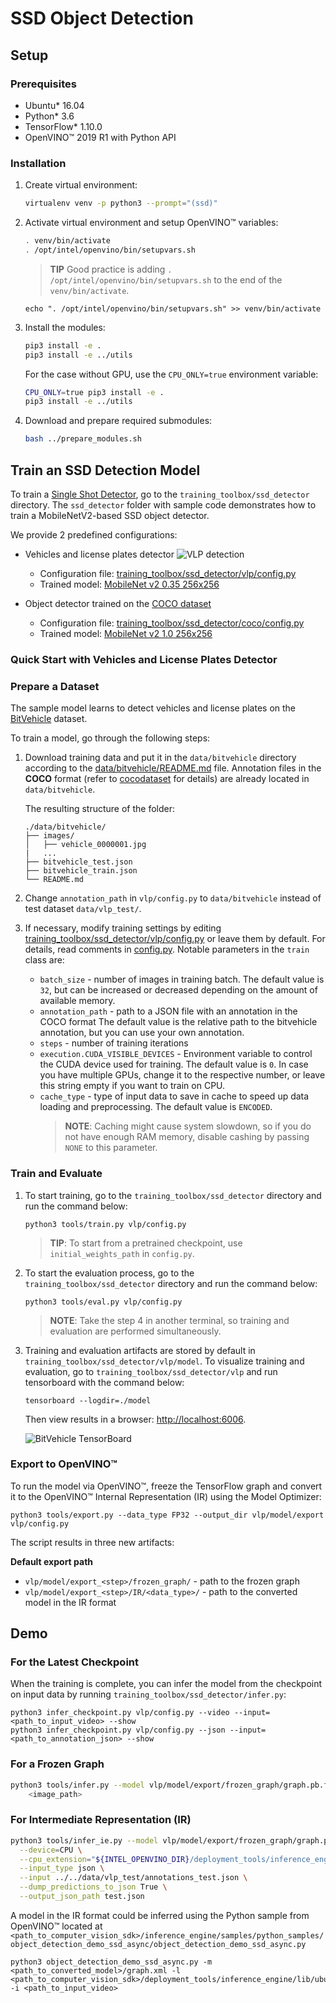 # SSD Object Detection

## Setup


### Prerequisites

* Ubuntu\* 16.04
* Python\* 3.6
* TensorFlow\* 1.10.0
* OpenVINO&trade;  2019 R1 with Python API


### Installation

1. Create virtual environment:
    ```bash
    virtualenv venv -p python3 --prompt="(ssd)"
    ```

2. Activate virtual environment and setup OpenVINO&trade;  variables:
    ```bash
    . venv/bin/activate
    . /opt/intel/openvino/bin/setupvars.sh
    ```
    > **TIP** Good practice is adding `. /opt/intel/openvino/bin/setupvars.sh` to the end of the `venv/bin/activate`.
    ```
    echo ". /opt/intel/openvino/bin/setupvars.sh" >> venv/bin/activate
    ```

3. Install the modules:
    ```bash
    pip3 install -e .
    pip3 install -e ../utils
    ```
    For the case without GPU, use the `CPU_ONLY=true` environment variable:
    ```bash
    CPU_ONLY=true pip3 install -e .
    pip3 install -e ../utils
    ```

3. Download and prepare required submodules:
    ```bash
    bash ../prepare_modules.sh
    ```

## Train an SSD Detection Model

To train a [Single Shot Detector](https://arxiv.org/abs/1512.02325), go to the
`training_toolbox/ssd_detector` directory. The `ssd_detector` folder with sample code
demonstrates how to train a MobileNetV2-based SSD object detector.

We provide 2 predefined configurations:
* Vehicles and license plates detector
  ![VLP detection](vlp/docs/sample.jpg "Example of VLP detector inference")

  - Configuration file: [training_toolbox/ssd_detector/vlp/config.py](vlp/config.py)
  - Trained model: [MobileNet v2 0.35 256x256](https://download.01.org/opencv/openvino_training_extensions/models/ssd_detector/ssd-mobilenet-v2-0.35.1-barrier-256x256-0123.tar.gz)

* Object detector trained on the [COCO dataset](../../data/coco/README.md)
  - Configuration file: [training_toolbox/ssd_detector/coco/config.py](coco/config.py)
  - Trained model: [MobileNet v2 1.0 256x256](https://www.myqnapcloud.com/smartshare/6d62i0464l6p7019t3wz2891_6ku3ACR)

### Quick Start with Vehicles and License Plates Detector

### Prepare a Dataset

The sample model learns to detect vehicles and license plates on the
[BitVehicle](http://iitlab.bit.edu.cn/mcislab/vehicledb/) dataset.

To train a model, go through the following steps:

1. Download training data and put it in the `data/bitvehicle` directory
    according to the [data/bitvehicle/README.md](../../data/bitvehicle/README.md)
    file. Annotation files in the **COCO** format (refer to
    [cocodataset](http://cocodataset.org/#format-data) for details) are already
    located in `data/bitvehicle`.

    The resulting structure of the folder:
    ```
    ./data/bitvehicle/
    ├── images/
    │   ├── vehicle_0000001.jpg
    |   ...
    ├── bitvehicle_test.json
    ├── bitvehicle_train.json
    └── README.md
    ```

2. Change `annotation_path` in `vlp/config.py` to `data/bitvehicle` instead
    of test dataset `data/vlp_test/`.

3. If necessary, modify training settings by editing
    [training_toolbox/ssd_detector/vlp/config.py](vlp/config.py) or leave them by
    default. For details, read comments in
    [config.py](vlp/config.py). Notable parameters in the `train`
    class are:
     * `batch_size` - number of images in training batch. The default value is `32`, but can be increased or decreased depending on the amount of
       available memory.
     * `annotation_path` - path to a JSON file with an annotation in the COCO format
       The default value is the relative path to the bitvehicle annotation, but you
       can use your own annotation.
     * `steps` - number of training iterations
     * `execution.CUDA_VISIBLE_DEVICES` - Environment variable to control the CUDA
       device used for training. The default value is `0`. In case you have
       multiple GPUs, change it to the respective number, or leave this
       string empty if you want to train on CPU.
     * `cache_type` - type of input data to save in cache to speed up data
       loading and preprocessing. The default value is `ENCODED`.
       > **NOTE**: Caching might cause system slowdown, so if you do not have
       enough RAM memory, disable cashing by passing `NONE` to this parameter.


### Train and Evaluate

1. To start training, go to the `training_toolbox/ssd_detector` directory and run the command below:

    ```
    python3 tools/train.py vlp/config.py
    ```

    > **TIP**: To start from a pretrained checkpoint, use `initial_weights_path` in `config.py`.

2. To start the evaluation process, go to the `training_toolbox/ssd_detector` directory and run the command below:

    ```
    python3 tools/eval.py vlp/config.py
    ```


    > **NOTE**: Take the step 4 in another terminal, so training and
    evaluation are performed simultaneously.

3. Training and evaluation artifacts are stored by default in
    `training_toolbox/ssd_detector/vlp/model`.  To visualize training and evaluation, go to
    `training_toolbox/ssd_detector/vlp` and run tensorboard with the command below:

    ```
    tensorboard --logdir=./model
    ```

    Then view results in a browser: [http://localhost:6006](http://localhost:6006).

    ![BitVehicle TensorBoard](vlp/docs/tensorboard.png "TensorBoard for BitVehicle training")


### Export to OpenVINO&trade; 

To run the model via OpenVINO&trade;, freeze the TensorFlow graph and convert it to the OpenVINO&trade;  Internal Representation (IR) using the Model Optimizer:

```
python3 tools/export.py --data_type FP32 --output_dir vlp/model/export vlp/config.py
```

The script results in three new artifacts:

**Default export path**
- `vlp/model/export_<step>/frozen_graph/` - path to the frozen graph
- `vlp/model/export_<step>/IR/<data_type>/` - path to the  converted model in the IR format


## Demo

### For the Latest Checkpoint

When the training is complete, you can infer the model from the checkpoint on
input data by running `training_toolbox/ssd_detector/infer.py`:

```
python3 infer_checkpoint.py vlp/config.py --video --input=<path_to_input_video> --show
python3 infer_checkpoint.py vlp/config.py --json --input=<path_to_annotation_json> --show
```

### For a Frozen Graph

```Bash
python3 tools/infer.py --model vlp/model/export/frozen_graph/graph.pb.frozen \
    <image_path>
```

### For Intermediate Representation (IR)

```Bash
python3 tools/infer_ie.py --model vlp/model/export/frozen_graph/graph.pb.frozen \
  --device=CPU \
  --cpu_extension="${INTEL_OPENVINO_DIR}/deployment_tools/inference_engine/lib/intel64/libcpu_extension_avx2.so" \
  --input_type json \
  --input ../../data/vlp_test/annotations_test.json \
  --dump_predictions_to_json True \
  --output_json_path test.json
```

A model in the IR format could be inferred using the Python sample from OpenVINO&trade; located at `<path_to_computer_vision_sdk>/inference_engine/samples/python_samples/object_detection_demo_ssd_async/object_detection_demo_ssd_async.py`

```
python3 object_detection_demo_ssd_async.py -m <path_to_converted_model>/graph.xml -l <path_to_computer_vision_sdk>/deployment_tools/inference_engine/lib/ubuntu_16.04/intel64/libcpu_extension_avx2.so -i <path_to_input_video>
```
